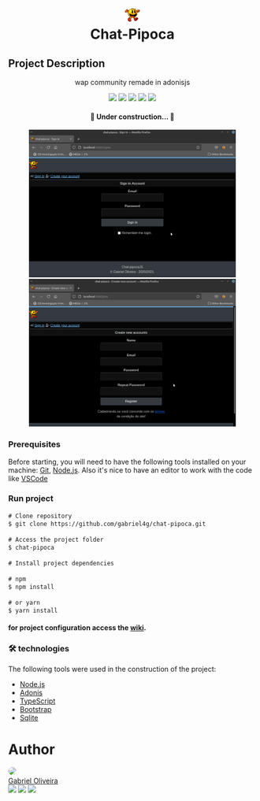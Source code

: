 <h1 align="center">
  <img src="public/images/logo.png" width="30" height="30">
  <br>
  Chat-Pipoca
</h1>

## Project Description
<p align="center">wap community remade in adonisjs</p>

<div align="center">
  <img src="https://img.shields.io/badge/framework-Adonis-blue">
  <img src="https://img.shields.io/badge/license-MIT-brightgreen">
  <img src="https://img.shields.io/badge/node-v14.15.4-blue">
  <img src="https://img.shields.io/badge/npm-v6.0.0-blue">
  <img src="https://img.shields.io/github/stars/gabriel4g/chat-pipoca?style=social">
</div>

<h4 align="center"> 
	🚧  Under construction...  🚧
</h4>

<div align="center">
  <img src="github/01.png" width="420" height="300">
  <img src="github/02.png" width="420" height="300">
</div>

### Prerequisites

Before starting, you will need to have the following tools installed on your machine:
[Git](https://git-scm.com), [Node.js](https://nodejs.org/en/).
Also it's nice to have an editor to work with the code like [VSCode](https://code.visualstudio.com/)

### Run project

```
# Clone repository
$ git clone https://github.com/gabriel4g/chat-pipoca.git

# Access the project folder
$ chat-pipoca

# Install project dependencies 

# npm
$ npm install

# or yarn
$ yarn install
```

#### for project configuration access the [wiki](https://github.com/gabriel4g/chat-pipoca/wiki).

### 🛠 technologies

The following tools were used in the construction of the project:

- [Node.js](https://nodejs.org/en/)
- [Adonis](https://adonisjs.com/)
- [TypeScript](https://www.typescriptlang.org/)
- [Bootstrap](https://getbootstrap.com/)
- [Sqlite](https://sqlite.org/)

# Author
<img src="https://avatars.githubusercontent.com/u/62767640?v=4" style="width=75px; height: 75px; border-radius: 50%;">
<br>
<a href="https://github.com/gabriel4g">Gabriel Oliveira</a>

<div>
  <img src="https://img.shields.io/badge/twitter-gabriel4g-blue">
  <img src="https://img.shields.io/badge/linkedIn-gabriel4g-blue">
  <img src="https://img.shields.io/badge/outlook-grupo.mariz%40outlook.com-blue">
</div>
